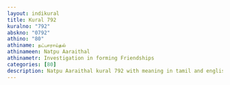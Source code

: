 ```yaml
---
layout: indikural
title: Kural 792
kuralno: "792"
abskno: "0792"
athino: "80"
athiname: நட்பாராய்தல்
athinameen: Natpu Aaraithal
athinametr: Investigation in forming Friendships
categories: [80]
description: Natpu Aaraithal kural 792 with meaning in tamil and english 
---
```


